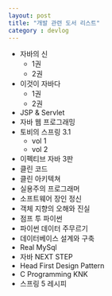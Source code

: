```yaml
---
layout: post
title: "개발 관련 도서 리스트"
category : devlog
---
```




- 자바의 신 
  - 1권
  - 2권
- 이것이 자바다
  - 1권
  - 2권
- JSP & Servlet
- 자바 웹 프로그래밍
- 토비의 스프링 3.1
  - vol 1
  - vol 2
- 이펙티브 자바 3판
- 클린 코드
- 클린 아키텍쳐
- 실용주의 프로그래머
- 소프트웨어 장인 정신
- 객체 지향의 오해와 진실
- 점프 투 파이썬
- 파이썬 데이터 주무르기
- 데이터베이스 설계와 구축
- Real MySql
- 자바 NEXT STEP
- Head First Design Pattern
- C Programming KNK
- 스프링 5 레시피